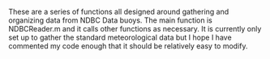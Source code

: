 These are a series of functions all designed around gathering and organizing data
from NDBC Data buoys.  The main function is NDBCReader.m and it calls other 
functions as necessary.  It is currently only set up to gather the standard
meteorological data but I hope I have commented my code enough that it should
be relatively easy to modify.
